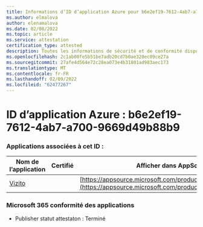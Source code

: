 ```yaml
---
title: Informations d’ID d’application Azure pour b6e2ef19-7612-4ab7-a700-9669d49b88b9
ms.author: elmalova
author: elenamalova
ms.date: 02/08/2022
ms.topic: article
ms.service: attestation
certification_type: attested
description: Toutes les informations de sécurité et de conformité disponibles pour b6e2ef19-7612-4ab7-a700-9669d49b88b9.
ms.openlocfilehash: 2c1ab00fe5b51be7adb20cd7b0ae328ec09ce27a
ms.sourcegitcommit: 27afe4d564e72c28ea073e4b31801ad983aec173
ms.translationtype: MT
ms.contentlocale: fr-FR
ms.lasthandoff: 02/09/2022
ms.locfileid: "62477267"
---
```

# <a name="azure-app-id-b6e2ef19-7612-4ab7-a700-9669d49b88b9"></a>ID d’application Azure : b6e2ef19-7612-4ab7-a700-9669d49b88b9


### <a name="apps-associated-with-this-id"></a>Applications associées à cet ID :
| **Nom de l’application** | **Certifié** | **Afficher dans AppSource** |
|--------------|---------------|-----------------------|
| [Vizito](https://docs.microsoft.com/microsoft-365-app-certification/forward/WA200003170) |  | [https://appsource.microsoft.com/product/office/WA200003170](https://appsource.microsoft.com/product/office/WA200003170) |

### <a name="microsoft-365-app-compliance-status"></a>Microsoft 365 conformité des applications
- Publisher statut attestaton : Terminé
